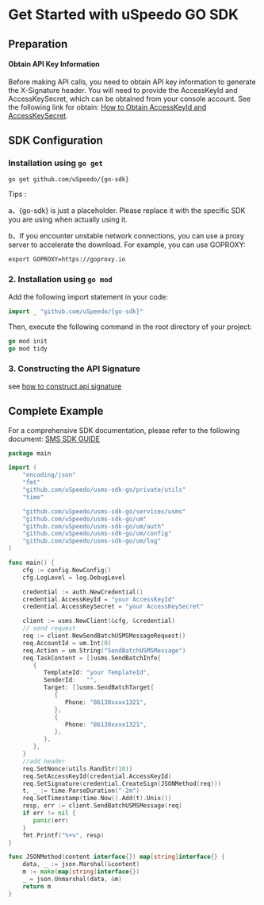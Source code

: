 # Get Started with uSpeedo GO SDK

## Preparation

#### Obtain API Key Information

Before making API calls, you need to obtain API key information to generate the X-Signature header. You will need to provide the AccessKeyId and AccessKeySecret, which can be obtained from your console account. See the following link for obtain: [How to Obtain AccessKeyId and AccessKeySecret](https://console.uspeedo.com/dashboard).


## SDK Configuration

### Installation using `go get`

```shell
go get github.com/uSpeedo/{go-sdk}
```

Tips :

a、{go-sdk} is just a placeholder. Please replace it with the specific SDK you are using when actually using it.

b、If you encounter unstable network connections, you can use a proxy server to accelerate the download. For example, you can use GOPROXY:

```shell
export GOPROXY=https://goproxy.io
```

### 2. Installation using `go mod`

Add the following import statement in your code:

```go
import _ "github.com/uSpeedo/{go-sdk}"
```

Then, execute the following command in the root directory of your project:

```go
go mod init
go mod tidy
```

### 3. Constructing the API Signature

see [how to construct api signature](https://github.com/crelaber123/somedocs/blob/main/en/api-signature.md)

## Complete Example

For a comprehensive SDK documentation, please refer to the following document: [SMS SDK GUIDE](https://github.com/crelaber123/somedocs/blob/main/en/sms-sdk-started.md)

```go
package main

import (
    "encoding/json"
    "fmt"
    "github.com/uSpeedo/usms-sdk-go/private/utils"
    "time"

    "github.com/uSpeedo/usms-sdk-go/services/usms"
    "github.com/uSpeedo/usms-sdk-go/um"
    "github.com/uSpeedo/usms-sdk-go/um/auth"
    "github.com/uSpeedo/usms-sdk-go/um/config"
    "github.com/uSpeedo/usms-sdk-go/um/log"
)

func main() {
    cfg := config.NewConfig()
    cfg.LogLevel = log.DebugLevel

    credential := auth.NewCredential()
    credential.AccessKeyId = "your AccessKeyId"
    credential.AccessKeySecret = "your AccessKeySecret"

    client := usms.NewClient(&cfg, &credential)
    // send request
    req := client.NewSendBatchUSMSMessageRequest()
    req.AccountId = um.Int(0)
    req.Action = um.String("SendBatchUSMSMessage")
    req.TaskContent = []usms.SendBatchInfo{
       {
          TemplateId: "your TemplateId",
          SenderId:   "",
          Target: []usms.SendBatchTarget{
             {
                Phone: "86130xxxx1321",
             },
             {
                Phone: "86130xxxx1321",
             },
          },
       },
    }
    //add header
    req.SetNonce(utils.RandStr(10))
    req.SetAccessKeyId(credential.AccessKeyId)
    req.SetSignature(credential.CreateSign(JSONMethod(req)))
    t, _ := time.ParseDuration("-2m")
    req.SetTimestamp(time.Now().Add(t).Unix())
    resp, err := client.SendBatchUSMSMessage(req)
    if err != nil {
       panic(err)
    }
    fmt.Printf("%+v", resp)
}

func JSONMethod(content interface{}) map[string]interface{} {
    data, _ := json.Marshal(&content)
    m := make(map[string]interface{})
    _ = json.Unmarshal(data, &m)
    return m
}
```